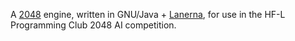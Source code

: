 A [2048](http://gabrielecirulli.github.io/2048/) engine, written in GNU/Java + [Lanerna](https://code.google.com/p/lanterna/), for use in the HF-L Programming Club 2048 AI competition.
